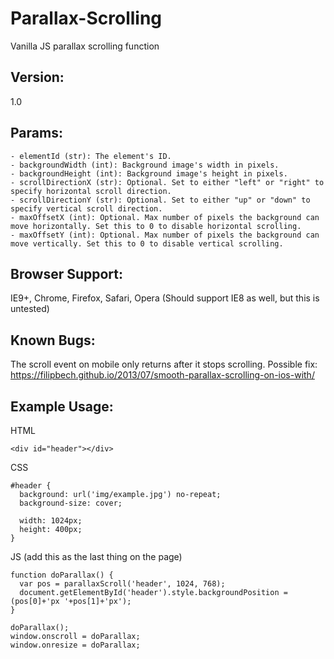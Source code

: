 # Parallax-Scrolling
Vanilla JS parallax scrolling function


## Version:
1.0


## Params:
```
- elementId (str): The element's ID.
- backgroundWidth (int): Background image's width in pixels.
- backgroundHeight (int): Background image's height in pixels.
- scrollDirectionX (str): Optional. Set to either "left" or "right" to specify horizontal scroll direction.
- scrollDirectionY (str): Optional. Set to either "up" or "down" to specify vertical scroll direction.
- maxOffsetX (int): Optional. Max number of pixels the background can move horizontally. Set this to 0 to disable horizontal scrolling.
- maxOffsetY (int): Optional. Max number of pixels the background can move vertically. Set this to 0 to disable vertical scrolling.
```


## Browser Support:
IE9+, Chrome, Firefox, Safari, Opera
(Should support IE8 as well, but this is untested)


## Known Bugs:
The scroll event on mobile only returns after it stops scrolling. Possible fix: https://filipbech.github.io/2013/07/smooth-parallax-scrolling-on-ios-with/


## Example Usage:
HTML
```
<div id="header"></div>
```

CSS
```
#header {
  background: url('img/example.jpg') no-repeat;
  background-size: cover;

  width: 1024px;
  height: 400px;
}
```

JS (add this as the last thing on the page)
```
function doParallax() {
  var pos = parallaxScroll('header', 1024, 768);
  document.getElementById('header').style.backgroundPosition = (pos[0]+'px '+pos[1]+'px');
}

doParallax();
window.onscroll = doParallax;
window.onresize = doParallax;
```
